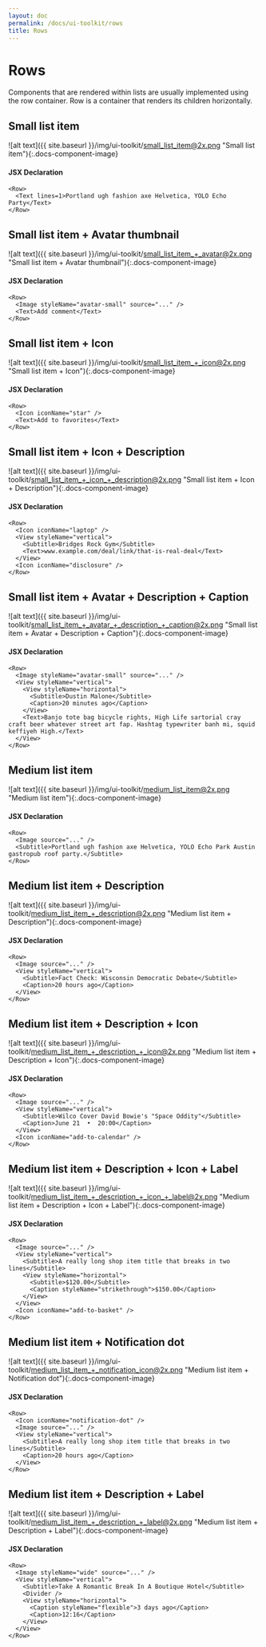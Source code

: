```yaml
---
layout: doc
permalink: /docs/ui-toolkit/rows
title: Rows
---
```


# Rows

Components that are rendered within lists are usually implemented using the row container. Row is a container that renders its children horizontally.

## Small list item
![alt text]({{ site.baseurl }}/img/ui-toolkit/small_list_item@2x.png "Small list item"){:.docs-component-image}

#### JSX Declaration
```JSX
<Row>
  <Text lines=1>Portland ugh fashion axe Helvetica, YOLO Echo Party</Text>
</Row>
```

## Small list item + Avatar thumbnail
![alt text]({{ site.baseurl }}/img/ui-toolkit/small_list_item_+_avatar@2x.png "Small list item + Avatar thumbnail"){:.docs-component-image}

#### JSX Declaration
```JSX
<Row>
  <Image styleName="avatar-small" source="..." />
  <Text>Add comment</Text>
</Row>
```

## Small list item + Icon
![alt text]({{ site.baseurl }}/img/ui-toolkit/small_list_item_+_icon@2x.png "Small list item + Icon"){:.docs-component-image}

#### JSX Declaration
```JSX
<Row>
  <Icon iconName="star" />
  <Text>Add to favorites</Text>
</Row>
```

## Small list item + Icon + Description
![alt text]({{ site.baseurl }}/img/ui-toolkit/small_list_item_+_icon_+_description@2x.png "Small list item + Icon + Description"){:.docs-component-image}

#### JSX Declaration
```JSX
<Row>
  <Icon iconName="laptop" />
  <View styleName="vertical">
    <Subtitle>Bridges Rock Gym</Subtitle>
    <Text>www.example.com/deal/link/that-is-real-deal</Text>
  </View>
  <Icon iconName="disclosure" />
</Row>
```

## Small list item + Avatar + Description + Caption
![alt text]({{ site.baseurl }}/img/ui-toolkit/small_list_item_+_avatar_+_description_+_caption@2x.png "Small list item + Avatar + Description + Caption"){:.docs-component-image}

#### JSX Declaration
```JSX
<Row>
  <Image styleName="avatar-small" source="..." />
  <View styleName="vertical">
    <View styleName="horizontal">
      <Subtitle>Dustin Malone</Subtitle>
      <Caption>20 minutes ago</Caption>
    </View>
    <Text>Banjo tote bag bicycle rights, High Life sartorial cray craft beer whatever street art fap. Hashtag typewriter banh mi, squid keffiyeh High.</Text>
  </View>
</Row>
```

## Medium list item
![alt text]({{ site.baseurl }}/img/ui-toolkit/medium_list_item@2x.png "Medium list item"){:.docs-component-image}

#### JSX Declaration
```JSX
<Row>
  <Image source="..." />
  <Subtitle>Portland ugh fashion axe Helvetica, YOLO Echo Park Austin gastropub roof party.</Subtitle>
</Row>
```

## Medium list item + Description
![alt text]({{ site.baseurl }}/img/ui-toolkit/medium_list_item_+_description@2x.png "Medium list item + Description"){:.docs-component-image}

#### JSX Declaration
```JSX
<Row>
  <Image source="..." />
  <View styleName="vertical">
    <Subtitle>Fact Check: Wisconsin Democratic Debate</Subtitle>
    <Caption>20 hours ago</Caption>
  </View>
</Row>
```

## Medium list item + Description + Icon
![alt text]({{ site.baseurl }}/img/ui-toolkit/medium_list_item_+_description_+_icon@2x.png "Medium list item + Description + Icon"){:.docs-component-image}

#### JSX Declaration
```JSX
<Row>
  <Image source="..." />
  <View styleName="vertical">
    <Subtitle>Wilco Cover David Bowie's "Space Oddity"</Subtitle>
    <Caption>June 21  •  20:00</Caption>
  </View>
  <Icon iconName="add-to-calendar" />
</Row>
```

## Medium list item + Description + Icon + Label
![alt text]({{ site.baseurl }}/img/ui-toolkit/medium_list_item_+_description_+_icon_+_label@2x.png "Medium list item + Description + Icon + Label"){:.docs-component-image}

#### JSX Declaration
```JSX
<Row>
  <Image source="..." />
  <View styleName="vertical">
    <Subtitle>A really long shop item title that breaks in two lines</Subtitle>
    <View styleName="horizontal">
      <Subtitle>$120.00</Subtitle>
      <Caption styleName="strikethrough">$150.00</Caption>
    </View>
  </View>
  <Icon iconName="add-to-basket" />
</Row>
```

## Medium list item + Notification dot
![alt text]({{ site.baseurl }}/img/ui-toolkit/medium_list_item_+_notification_icon@2x.png "Medium list item + Notification dot"){:.docs-component-image}

#### JSX Declaration
```JSX
<Row>
  <Icon iconName="notification-dot" />
  <Image source="..." />
  <View styleName="vertical">
    <Subtitle>A really long shop item title that breaks in two lines</Subtitle>
    <Caption>20 hours ago</Caption>
  </View>
</Row>
```

## Medium list item + Description + Label
![alt text]({{ site.baseurl }}/img/ui-toolkit/medium_list_item_+_description_+_label@2x.png "Medium list item + Description + Label"){:.docs-component-image}

#### JSX Declaration
```JSX
<Row>
  <Image styleName="wide" source="..." />
  <View styleName="vertical">
    <Subtitle>Take A Romantic Break In A Boutique Hotel</Subtitle>
    <Divider />
    <View styleName="horizontal">
      <Caption styleName="flexible">3 days ago</Caption>
      <Caption>12:16</Caption>
    </View>
  </View>
</Row>
```
